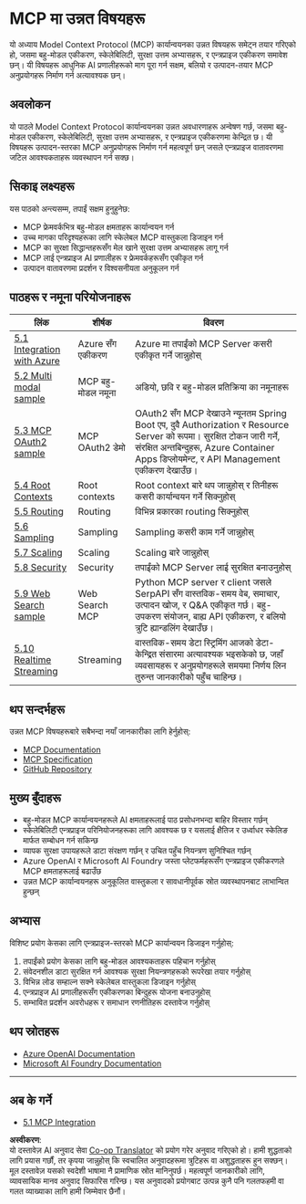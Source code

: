 <!--
CO_OP_TRANSLATOR_METADATA:
{
  "original_hash": "adaf47734a5839447b5c60a27120fbaf",
  "translation_date": "2025-06-11T15:18:52+00:00",
  "source_file": "05-AdvancedTopics/README.md",
  "language_code": "ne"
}
-->
# MCP मा उन्नत विषयहरू

यो अध्याय Model Context Protocol (MCP) कार्यान्वयनका उन्नत विषयहरू समेट्न तयार गरिएको हो, जसमा बहु-मोडल एकीकरण, स्केलेबिलिटी, सुरक्षा उत्तम अभ्यासहरू, र एन्त्रप्राइज एकीकरण समावेश छन्। यी विषयहरू आधुनिक AI प्रणालीहरूको माग पूरा गर्न सक्षम, बलियो र उत्पादन-तयार MCP अनुप्रयोगहरू निर्माण गर्न अत्यावश्यक छन्।

## अवलोकन

यो पाठले Model Context Protocol कार्यान्वयनका उन्नत अवधारणाहरू अन्वेषण गर्छ, जसमा बहु-मोडल एकीकरण, स्केलेबिलिटी, सुरक्षा उत्तम अभ्यासहरू, र एन्त्रप्राइज एकीकरणमा केन्द्रित छ। यी विषयहरू उत्पादन-स्तरका MCP अनुप्रयोगहरू निर्माण गर्न महत्वपूर्ण छन् जसले एन्त्रप्राइज वातावरणमा जटिल आवश्यकताहरू व्यवस्थापन गर्न सक्छ।

## सिकाइ लक्ष्यहरू

यस पाठको अन्त्यसम्म, तपाईं सक्षम हुनुहुनेछ:

- MCP फ्रेमवर्कभित्र बहु-मोडल क्षमताहरू कार्यान्वयन गर्न
- उच्च मागका परिदृश्यहरूका लागि स्केलेबल MCP वास्तुकला डिजाइन गर्न
- MCP का सुरक्षा सिद्धान्तहरूसँग मेल खाने सुरक्षा उत्तम अभ्यासहरू लागू गर्न
- MCP लाई एन्त्रप्राइज AI प्रणालीहरू र फ्रेमवर्कहरूसँग एकीकृत गर्न
- उत्पादन वातावरणमा प्रदर्शन र विश्वसनीयता अनुकूलन गर्न

## पाठहरू र नमूना परियोजनाहरू

| लिंक | शीर्षक | विवरण |
|------|-------|-------------|
| [5.1 Integration with Azure](./mcp-integration/README.md) | Azure सँग एकीकरण | Azure मा तपाईंको MCP Server कसरी एकीकृत गर्ने जान्नुहोस् |
| [5.2 Multi modal sample](./mcp-multi-modality/README.md) | MCP बहु-मोडल नमूना | अडियो, छवि र बहु-मोडल प्रतिक्रिया का नमूनाहरू |
| [5.3 MCP OAuth2 sample](../../../05-AdvancedTopics/mcp-oauth2-demo) | MCP OAuth2 डेमो | OAuth2 सँग MCP देखाउने न्यूनतम Spring Boot एप, दुवै Authorization र Resource Server को रूपमा। सुरक्षित टोकन जारी गर्ने, संरक्षित अन्तबिन्दुहरू, Azure Container Apps डिप्लोयमेन्ट, र API Management एकीकरण देखाउँछ। |
| [5.4 Root Contexts](./mcp-root-contexts/README.md) | Root contexts | Root context बारे थप जान्नुहोस् र तिनीहरू कसरी कार्यान्वयन गर्ने सिक्नुहोस् |
| [5.5 Routing](./mcp-routing/README.md) | Routing | विभिन्न प्रकारका routing सिक्नुहोस् |
| [5.6 Sampling](./mcp-sampling/README.md) | Sampling | Sampling कसरी काम गर्ने जान्नुहोस् |
| [5.7 Scaling](./mcp-scaling/README.md) | Scaling | Scaling बारे जान्नुहोस् |
| [5.8 Security](./mcp-security/README.md) | Security | तपाईंको MCP Server लाई सुरक्षित बनाउनुहोस् |
| [5.9 Web Search sample](./web-search-mcp/README.md) | Web Search MCP | Python MCP server र client जसले SerpAPI सँग वास्तविक-समय वेब, समाचार, उत्पादन खोज, र Q&A एकीकृत गर्छ। बहु-उपकरण संयोजन, बाह्य API एकीकरण, र बलियो त्रुटि ह्यान्डलिंग देखाउँछ। |
| [5.10 Realtime Streaming](./mcp-realtimestreaming/README.md) | Streaming | वास्तविक-समय डेटा स्ट्रिमिंग आजको डेटा-केन्द्रित संसारमा अत्यावश्यक भइसकेको छ, जहाँ व्यवसायहरू र अनुप्रयोगहरूले समयमा निर्णय लिन तुरुन्त जानकारीको पहुँच चाहिन्छ। |

## थप सन्दर्भहरू

उन्नत MCP विषयहरूबारे सबैभन्दा नयाँ जानकारीका लागि हेर्नुहोस्:
- [MCP Documentation](https://modelcontextprotocol.io/)
- [MCP Specification](https://spec.modelcontextprotocol.io/)
- [GitHub Repository](https://github.com/modelcontextprotocol)

## मुख्य बुँदाहरू

- बहु-मोडल MCP कार्यान्वयनहरूले AI क्षमताहरूलाई पाठ प्रसोधनभन्दा बाहिर विस्तार गर्छन्
- स्केलेबिलिटी एन्त्रप्राइज परिनियोजनहरूका लागि आवश्यक छ र यसलाई क्षैतिज र उर्ध्वाधर स्केलिङ मार्फत सम्बोधन गर्न सकिन्छ
- व्यापक सुरक्षा उपायहरूले डाटा संरक्षण गर्छन् र उचित पहुँच नियन्त्रण सुनिश्चित गर्छन्
- Azure OpenAI र Microsoft AI Foundry जस्ता प्लेटफर्महरूसँग एन्त्रप्राइज एकीकरणले MCP क्षमताहरूलाई बढाउँछ
- उन्नत MCP कार्यान्वयनहरू अनुकूलित वास्तुकला र सावधानीपूर्वक स्रोत व्यवस्थापनबाट लाभान्वित हुन्छन्

## अभ्यास

विशिष्ट प्रयोग केसका लागि एन्त्रप्राइज-स्तरको MCP कार्यान्वयन डिजाइन गर्नुहोस्:

1. तपाईंको प्रयोग केसका लागि बहु-मोडल आवश्यकताहरू पहिचान गर्नुहोस्
2. संवेदनशील डाटा सुरक्षित गर्न आवश्यक सुरक्षा नियन्त्रणहरूको रूपरेखा तयार गर्नुहोस्
3. विभिन्न लोड सम्हाल्न सक्ने स्केलेबल वास्तुकला डिजाइन गर्नुहोस्
4. एन्त्रप्राइज AI प्रणालीहरूसँग एकीकरणका बिन्दुहरू योजना बनाउनुहोस्
5. सम्भावित प्रदर्शन अवरोधहरू र समाधान रणनीतिहरू दस्तावेज गर्नुहोस्

## थप स्रोतहरू

- [Azure OpenAI Documentation](https://learn.microsoft.com/en-us/azure/ai-services/openai/)
- [Microsoft AI Foundry Documentation](https://learn.microsoft.com/en-us/ai-services/)

---

## अब के गर्ने

- [5.1 MCP Integration](./mcp-integration/README.md)

**अस्वीकरण**:  
यो दस्तावेज़ AI अनुवाद सेवा [Co-op Translator](https://github.com/Azure/co-op-translator) को प्रयोग गरेर अनुवाद गरिएको हो। हामी शुद्धताको लागि प्रयास गर्छौं, तर कृपया जान्नुहोस् कि स्वचालित अनुवादहरूमा त्रुटिहरू वा अशुद्धताहरू हुन सक्छन्। मूल दस्तावेज़ यसको स्वदेशी भाषामा नै प्रामाणिक स्रोत मानिनुपर्छ। महत्वपूर्ण जानकारीको लागि, व्यावसायिक मानव अनुवाद सिफारिस गरिन्छ। यस अनुवादको प्रयोगबाट उत्पन्न कुनै पनि गलतफहमी वा गलत व्याख्याका लागि हामी जिम्मेवार छैनौं।